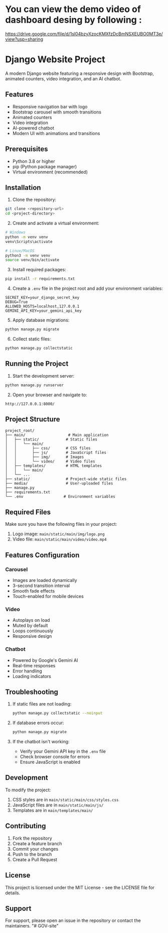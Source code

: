# You can view the demo video of dashboard desing by following :
https://drive.google.com/file/d/1sl04bzyXzocKMXfzDcBmNSXEUBO0MT3e/view?usp=sharing


# Django Website Project

A modern Django website featuring a responsive design with Bootstrap, animated counters, video integration, and an AI chatbot.

## Features

- Responsive navigation bar with logo
- Bootstrap carousel with smooth transitions
- Animated counters
- Video integration
- AI-powered chatbot
- Modern UI with animations and transitions

## Prerequisites

- Python 3.8 or higher
- pip (Python package manager)
- Virtual environment (recommended)

## Installation

1. Clone the repository:
```bash
git clone <repository-url>
cd <project-directory>
```

2. Create and activate a virtual environment:
```bash
# Windows
python -m venv venv
venv\Scripts\activate

# Linux/MacOS
python3 -m venv venv
source venv/bin/activate
```

3. Install required packages:
```bash
pip install -r requirements.txt
```

4. Create a `.env` file in the project root and add your environment variables:
```
SECRET_KEY=your_django_secret_key
DEBUG=True
ALLOWED_HOSTS=localhost,127.0.0.1
GEMINI_API_KEY=your_gemini_api_key
```

5. Apply database migrations:
```bash
python manage.py migrate
```

6. Collect static files:
```bash
python manage.py collectstatic
```

## Running the Project

1. Start the development server:
```bash
python manage.py runserver
```

2. Open your browser and navigate to:
```
http://127.0.0.1:8000/
```

## Project Structure

```
project_root/
├── main/                   # Main application
│   ├── static/            # Static files
│   │   └── main/
│   │       ├── css/       # CSS files
│   │       ├── js/        # JavaScript files
│   │       ├── img/       # Images
│   │       └── video/     # Video files
│   ├── templates/         # HTML templates
│   │   └── main/
│   └── ...
├── static/                # Project-wide static files
├── media/                 # User-uploaded files
├── manage.py
├── requirements.txt
└── .env                  # Environment variables
```

## Required Files

Make sure you have the following files in your project:

1. Logo image: `main/static/main/img/logo.png`
2. Video file: `main/static/main/video/video.mp4`

## Features Configuration

### Carousel
- Images are loaded dynamically
- 3-second transition interval
- Smooth fade effects
- Touch-enabled for mobile devices

### Video
- Autoplays on load
- Muted by default
- Loops continuously
- Responsive design

### Chatbot
- Powered by Google's Gemini AI
- Real-time responses
- Error handling
- Loading indicators

## Troubleshooting

1. If static files are not loading:
   ```bash
   python manage.py collectstatic --noinput
   ```

2. If database errors occur:
   ```bash
   python manage.py migrate
   ```

3. If the chatbot isn't working:
   - Verify your Gemini API key in the `.env` file
   - Check browser console for errors
   - Ensure JavaScript is enabled

## Development

To modify the project:

1. CSS styles are in `main/static/main/css/styles.css`
2. JavaScript files are in `main/static/main/js/`
3. Templates are in `main/templates/main/`

## Contributing

1. Fork the repository
2. Create a feature branch
3. Commit your changes
4. Push to the branch
5. Create a Pull Request

## License

This project is licensed under the MIT License - see the LICENSE file for details.

## Support

For support, please open an issue in the repository or contact the maintainers. "# GOV-site" 
